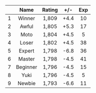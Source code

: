 | |Name|Rating|+/-|Exp|
|-|:--:|:----:|:-:|:-:|
|1|Winner|1,809|+4.4|10|
|2|Awful|1,805|+5.3|17|
|3|Moto|1,804|+4.5|5|
|4|Loser|1,802|+4.5|38|
|5|Expert|1,798|-6.8|36|
|6|Master|1,798|-4.5|41|
|7|Beginner|1,796|-4.5|15|
|8|Yuki|1,796|-4.5|5|
|9|Newbie|1,793|-6.6|11|
